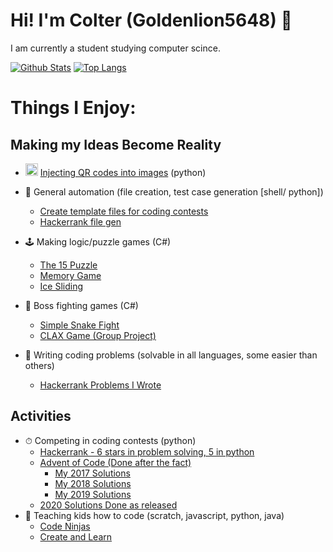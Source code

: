 # Hi! I'm Colter (Goldenlion5648) 👋

I am currently a student studying computer scince. 

[![Github Stats](https://github-readme-stats.vercel.app/api?username=Goldenlion5648&show_icons=true&theme=buefy)](https://github.com/Goldenlion5648/)
[![Top Langs](https://github-readme-stats.vercel.app/api/top-langs/?username=Goldenlion5648&show_icons=true&theme=buefy&layout=compact)](https://github.com/Goldenlion5648/)

# Things I Enjoy:

## Making my Ideas Become Reality
 - <img src="https://user-images.githubusercontent.com/32916571/99159709-1fd23680-26ad-11eb-8211-8a98997e9c20.png" alt="alt text" width="20" height="20"> [Injecting QR codes into images](https://github.com/Goldenlion5648/ImageEditingScripts) (python)
 - 📂 General automation (file creation, test case generation [shell/ python]) 
   * [Create template files for coding contests](https://github.com/Goldenlion5648/AutomationScripts)
   * [Hackerrank file gen](https://github.com/Goldenlion5648/HackerrankFileGenerators)
 - 🕹  Making logic/puzzle games (C#)
   - [The 15 Puzzle](https://github.com/Goldenlion5648/PictureTiles)
   - [Memory Game](https://github.com/Goldenlion5648/MemoryRooms)
   - [Ice Sliding](https://github.com/Goldenlion5648/GridFreeFriction)
   
 - 👺 Boss fighting games (C#)
   - [Simple Snake Fight](https://github.com/Goldenlion5648/RobotBosses)
   - [CLAX Game (Group Project)](https://sccapstone.github.io/CLAX-Game/)

 - 🧩 Writing coding problems (solvable in all languages, some easier than others)
   - [Hackerrank Problems I Wrote](https://www.hackerrank.com/contests/problemsolvingclass/challenges)
 
## Activities
 - ⏱ Competing in coding contests (python)
   - [Hackerrank - 6 stars in problem solving, 5 in python](https://www.hackerrank.com/ColterB?hr_r=1)
   - [Advent of Code (Done after the fact)](https://adventofcode.com/)
     - [My 2017 Solutions](https://github.com/Goldenlion5648/AdventOfCode2017)
     - [My 2018 Solutions](https://github.com/Goldenlion5648/AdventOfCode2018)
     - [My 2019 Solutions](https://github.com/Goldenlion5648/AdventOfCode2019)
   - [2020 Solutions Done as released](https://github.com/Goldenlion5648/AdventOfCode2020Live)
 - 🏫 Teaching kids how to code (scratch, javascript, python, java)
   - [Code Ninjas](https://www.codeninjas.com/)
   - [Create and Learn](https://www.create-learn.us/)
   
 
 

<!--
**Goldenlion5648/goldenlion5648** is a ✨ _special_ ✨ repository because its `README.md` (this file) appears on your GitHub profile.

Here are some ideas to get you started:

- 🔭 I’m currently working on ...
- 🌱 I’m currently learning ...
- 👯 I’m looking to collaborate on ...
- 🤔 I’m looking for help with ...
- 💬 Ask me about ...
- 📫 How to reach me: ...
- 😄 Pronouns: ...
- ⚡ Fun fact: ...
-->
